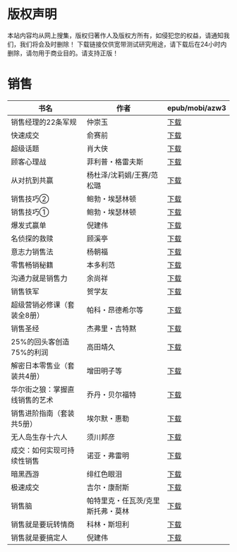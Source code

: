 # 版权声明

本站内容均从网上搜集，版权归著作人及版权方所有，如侵犯您的权益，请通知我们，我们将会及时删除！ 下载链接仅供宽带测试研究用途，请下载后在24小时内删除，请勿用于商业目的。请支持正版！

# 销售

| 书名 | 作者 | epub/mobi/azw3 |
| --- | --- | --- |
| 销售经理的22条军规 | 仲崇玉 | [下载](https://url89.ctfile.com/f/31084289-1375511158-7a7bd5?p=8866) |
| 快速成交 | 俞赛前 | [下载](https://url89.ctfile.com/f/31084289-1375511488-43d314?p=8866) |
| 超级话题 | 肖大侠 | [下载](https://url89.ctfile.com/f/31084289-1356997528-ab2abc?p=8866) |
| 顾客心理战 | 菲利普・格雷夫斯 | [下载](https://url89.ctfile.com/f/31084289-1356995557-20f811?p=8866) |
| 从对抗到共赢 | 杨杜泽/沈莉娟/王赛/范松璐 | [下载](https://url89.ctfile.com/f/31084289-1356991477-b6f640?p=8866) |
| 销售技巧② | 鲍勃・埃瑟林顿 | [下载](https://url89.ctfile.com/f/31084289-1356985390-d8a48d?p=8866) |
| 销售技巧① | 鲍勃・埃瑟林顿 | [下载](https://url89.ctfile.com/f/31084289-1356985180-8023ba?p=8866) |
| 爆发式赢单 | 倪建伟 | [下载](https://url89.ctfile.com/f/31084289-1356983416-05a6b8?p=8866) |
| 名侦探的救赎 | 顾溪亭 | [下载](https://url89.ctfile.com/f/31084289-1357053478-fd88a8?p=8866) |
| 意志力销售法 | 杨朝福 | [下载](https://url89.ctfile.com/f/31084289-1357052749-5b3fd5?p=8866) |
| 零售畅销秘籍 | 本多利范 | [下载](https://url89.ctfile.com/f/31084289-1357045615-2e3e93?p=8866) |
| 沟通力就是销售力 | 余尚祥 | [下载](https://url89.ctfile.com/f/31084289-1357041844-bdbc92?p=8866) |
| 销售铁军 | 贺学友 | [下载](https://url89.ctfile.com/f/31084289-1357039498-7a25f2?p=8866) |
| 超级营销必修课（套装全8册） | 帕科・昂德希尔等 | [下载](https://url89.ctfile.com/f/31084289-1357038832-af45a6?p=8866) |
| 销售圣经 | 杰弗里・吉特黙 | [下载](https://url89.ctfile.com/f/31084289-1357035472-72f489?p=8866) |
| 25%的回头客创造75%的利润 | 高田靖久 | [下载](https://url89.ctfile.com/f/31084289-1357033051-dfc26a?p=8866) |
| 解密日本零售业（套装共4册） | 增田明子等 | [下载](https://url89.ctfile.com/f/31084289-1357031479-064779?p=8866) |
| 华尔街之狼：掌握直线销售的艺术 | 乔丹・贝尔福特 | [下载](https://url89.ctfile.com/f/31084289-1357030939-c3246d?p=8866) |
| 销售进阶指南（套装共5册） | 埃尔默・惠勒 | [下载](https://url89.ctfile.com/f/31084289-1357029535-c2736e?p=8866) |
| 无人岛生存十六人 | 须川邦彦 | [下载](https://url89.ctfile.com/f/31084289-1357029532-acb43a?p=8866) |
| 成交：如何实现可持续性销售 | 诺亚・弗雷明 | [下载](https://url89.ctfile.com/f/31084289-1357027513-d2ebed?p=8866) |
| 暗黑西游 | 绯红色眼泪 | [下载](https://url89.ctfile.com/f/31084289-1357025137-84c2d0?p=8866) |
| 极速成交 | 吉尔・康耐斯 | [下载](https://url89.ctfile.com/f/31084289-1357024138-4ecf7d?p=8866) |
| 销售脑 | 帕特里克・任瓦茨/克里斯托弗・莫林 | [下载](https://url89.ctfile.com/f/31084289-1357022623-017333?p=8866) |
| 销售就是要玩转情商 | 科林・斯坦利 | [下载](https://url89.ctfile.com/f/31084289-1357008718-5457d7?p=8866) |
| 销售就是要搞定人 | 倪建伟 | [下载](https://url89.ctfile.com/f/31084289-1357005031-3463fc?p=8866) |
